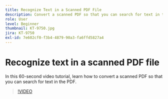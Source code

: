 ```yaml
---
title: Recognize Text in a Scanned PDF File
description: Convert a scanned PDF so that you can search for text in the PDF
role: User
level: Beginner
thumbnail: KT-9750.jpg
jira: KT-9750
exl-id: 7e602cf0-f3b4-4879-90a3-fa6ffd5827a4
---
```

# Recognize text in a scanned PDF file

In this 60-second video tutorial, learn how to convert a scanned PDF so that you can search for text in the PDF.

>[!VIDEO](https://video.tv.adobe.com/v/340081?quality=12&learn=on&hidetitle=true)

